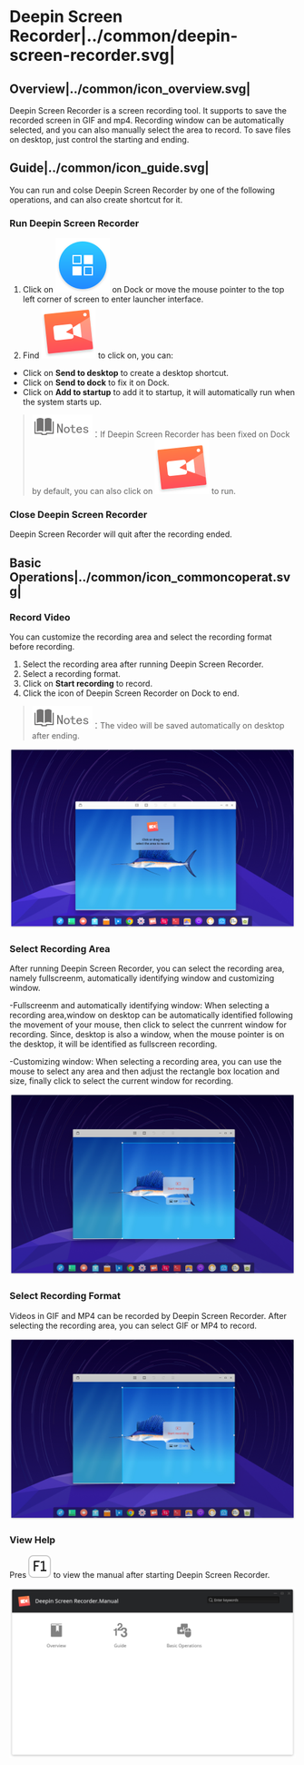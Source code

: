 # Deepin Screen Recorder|../common/deepin-screen-recorder.svg|

## Overview|../common/icon_overview.svg|

Deepin Screen Recorder is a screen recording tool. It supports to save the recorded screen in GIF and mp4. Recording window can be automatically selected, and you can also manually select the area to record. To save files on desktop, just control the starting and ending.

## Guide|../common/icon_guide.svg|

You can run and colse Deepin Screen Recorder by one of the following operations, and can also create shortcut for it.

### Run Deepin Screen Recorder

1. Click on ![deepin-launcher](icon/deepin-launcher.svg) on Dock or move the mouse pointer to the top left corner of screen to enter launcher interface.
2. Find ![deepin-screen-recorder](icon/deepin-screen-recorder.svg) to click on, you can:

 - Click on **Send to desktop** to create a desktop shortcut.
 - Click on **Send to dock** to fix it on Dock.
 - Click on **Add to startup** to add it to startup, it will automatically run when the system starts up.

> ![notes](icon/notes.svg)：If Deepin Screen Recorder has been fixed on Dock by default, you can also click on ![deepin-screen-recorder](icon/deepin-screen-recorder.svg) to run.

### Close Deepin Screen Recorder

Deepin Screen Recorder will quit after the recording ended.



## Basic Operations|../common/icon_commoncoperat.svg|

### Record Video

You can customize the recording area and select the recording format before recording.

1. Select the recording area after running Deepin Screen Recorder.
2. Select a recording format.
3. Click on **Start recording** to record.
4. Click the icon of Deepin Screen Recorder on Dock to end.

> ![notes](icon/notes.svg)：The video will be saved automatically on desktop after ending.


![1|recorder](png/recorder.png)

### Select Recording Area

After running Deepin Screen Recorder, you can select the recording area, namely fullscreenm, automatically identifying window and customizing window.

-Fullscreenm and automatically identifying window: When selecting a recording area,window on desktop can be automatically identified following the movement of your mouse, then click to select the cunrrent window for recording. Since, desktop is also a window, when the mouse pointer is on the desktop, it will be identified as fullscreen recording.

-Customizing window: When selecting a recording area, you can use the mouse to select any area and then adjust the rectangle box location and size, finally click to select the current window for recording.

![1|select](png/select.png)

### Select Recording Format

Videos in GIF and MP4 can be recorded by Deepin Screen Recorder. After selecting the recording area, you can select GIF or MP4 to record.

![1|select](png/select.png)

### View Help

Pres ![F1](icon/F1.svg) to view the manual after starting Deepin Screen Recorder.

![1|help](png/help.png)